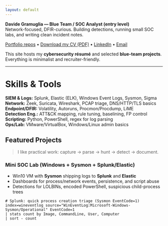 ```yaml
---
layout: default
---
```


**Davide Gramuglia — Blue Team / SOC Analyst (entry level)**  
Network-focused, DFIR-curious. Building detections, running small SOC labs, and writing clean incident notes.

[Portfolio repos](https://github.com/davgram) • [Download my CV (PDF)](./Davide_Gramuglia_CV.pdf) • [LinkedIn](https://www.linkedin.com/in/your-link) • [Email](mailto:your.email@example.com)

This site hosts my **cybersecurity résumé** and selected **blue-team projects**. Everything is minimalist and recruiter-friendly.

---

# Skills & Tools

**SIEM & Logs:** Splunk, Elastic (ELK), Windows Event Logs, Sysmon, Sigma  
**Network:** Zeek, Suricata, Wireshark, PCAP triage, DNS/HTTP/TLS basics  
**Endpoint/DFIR:** Volatility, Autoruns, Procmon/Procdump, LiME  
**Detection Eng.:** ATT&CK mapping, rule tuning, baselining, FP control  
**Scripting:** Python, PowerShell, regex for log parsing  
**Ops/Lab:** VMware/VirtualBox, Windows/Linux admin basics

## Featured Projects

> I like practical work: capture → parse → hunt → detect → document.

### Mini SOC Lab (Windows + Sysmon + Splunk/Elastic)

- Win10 VM with **Sysmon** shipping logs to **Splunk** and **Elastic**  
- Dashboards for process/network events, persistence, and script abuse  
- Detections for LOLBINs, encoded PowerShell, suspicious child-process trees

```spl
# Splunk: quick process creation triage (Sysmon EventCode=1)
index=wineventlog source="WinEventLog:Microsoft-Windows-Sysmon/Operational" EventCode=1
| stats count by Image, CommandLine, User, Computer
| sort - count
